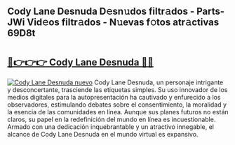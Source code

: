 ## Cody Lane Desnuda D𝚎sn𝚞dos filtr𝚊dos - Parts-JWi Vid𝚎os filtr𝚊dos - N𝚞evas f𝚘tos atr𝚊ctivas 69D8t

# <h2><a href="http://mb6m6mz.tromn.icu/?c=Cody+Lane+Desnuda">🔗👉👉👉 Cody Lane Desnuda 🔗🔗</a></h2>

[![Cody Lane Desnuda nuevo](https://i.imgur.com/pEAQMta.gif)](http://mb6m6mz.tromn.icu/?c=Cody+Lane+Desnuda)
Cody Lane Desnuda, un personaje intrigante y desconcertante, trasciende las etiquetas simples. Su uso innovador de los medios digitales para la autopresentación ha cautivado y enfurecido a los observadores, estimulando debates sobre el consentimiento, la moralidad y la esencia de las comunidades en línea. Aunque sus planes futuros no están claros, su papel en la redefinición del mundo en línea es incuestionable. Armado con una dedicación inquebrantable y un atractivo innegable, el alcance de Cody Lane Desnuda en el mundo virtual es expansivo.
